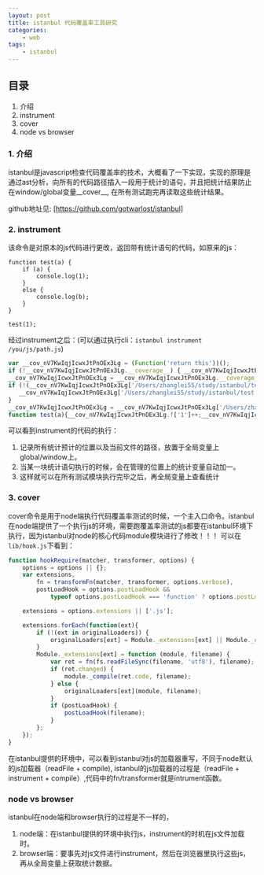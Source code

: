 ```yaml
---
layout: post
title: istanbul 代码覆盖率工具研究
categories:
    - web
tags:
    - istanbul
---
```


## 目录
1. 介绍
2. instrument
3. cover
4. node vs browser

### 1. 介绍

istanbul是javascript检查代码覆盖率的技术，大概看了一下实现，实现的原理是通过ast分析，向所有的代码路径插入一段用于统计的语句，并且把统计结果防止在window/global变量__cover__, 在所有测试跑完再读取这些统计结果。

github地址见: [https://github.com/gotwarlost/istanbul]
<!-- more -->

### 2. instrument

该命令是对原本的js代码进行更改，返回带有统计语句的代码，如原来的js：

```javacript
function test(a) {
    if (a) {
        console.log(1);
    }
    else {
        console.log(b);
    }
}

test(1);
```

经过instrument之后：(可以通过执行cli：`istanbul instrument /you/js/path.js`)

```javascript
var __cov_nV7KwIqjIcwxJtPnOEx3Lg = (Function('return this'))();
if (!__cov_nV7KwIqjIcwxJtPnOEx3Lg.__coverage__) { __cov_nV7KwIqjIcwxJtPnOEx3Lg.__coverage__ = {}; }
__cov_nV7KwIqjIcwxJtPnOEx3Lg = __cov_nV7KwIqjIcwxJtPnOEx3Lg.__coverage__;
if (!(__cov_nV7KwIqjIcwxJtPnOEx3Lg['/Users/zhanglei55/study/istanbul/test.js'])) {
   __cov_nV7KwIqjIcwxJtPnOEx3Lg['/Users/zhanglei55/study/istanbul/test.js'] = {"path":"/Users/zhanglei55/study/istanbul/test.js","s":{"1":1,"2":0,"3":0,"4":0,"5":0},"b":{"1":[0,0]},"f":{"1":0},"fnMap":{"1":{"name":"test","line":1,"loc":{"start":{"line":1,"column":0},"end":{"line":1,"column":17}}}},"statementMap":{"1":{"start":{"line":1,"column":0},"end":{"line":8,"column":1}},"2":{"start":{"line":2,"column":4},"end":{"line":7,"column":5}},"3":{"start":{"line":3,"column":8},"end":{"line":3,"column":23}},"4":{"start":{"line":6,"column":8},"end":{"line":6,"column":23}},"5":{"start":{"line":10,"column":0},"end":{"line":10,"column":8}}},"branchMap":{"1":{"line":2,"type":"if","locations":[{"start":{"line":2,"column":4},"end":{"line":2,"column":4}},{"start":{"line":2,"column":4},"end":{"line":2,"column":4}}]}}};
}
__cov_nV7KwIqjIcwxJtPnOEx3Lg = __cov_nV7KwIqjIcwxJtPnOEx3Lg['/Users/zhanglei55/study/istanbul/test.js'];
function test(a){__cov_nV7KwIqjIcwxJtPnOEx3Lg.f['1']++;__cov_nV7KwIqjIcwxJtPnOEx3Lg.s['2']++;if(a){__cov_nV7KwIqjIcwxJtPnOEx3Lg.b['1'][0]++;__cov_nV7KwIqjIcwxJtPnOEx3Lg.s['3']++;console.log(1);}else{__cov_nV7KwIqjIcwxJtPnOEx3Lg.b['1'][1]++;__cov_nV7KwIqjIcwxJtPnOEx3Lg.s['4']++;console.log(b);}}__cov_nV7KwIqjIcwxJtPnOEx3Lg.s['5']++;test(1);
```

可以看到instrument的代码的执行：
1. 记录所有统计预计的位置以及当前文件的路径，放置于全局变量上global/window上。
2. 当某一块统计语句执行的时候，会在管理的位置上的统计变量自动加一。
3. 这样就可以在所有测试模块执行完毕之后，再全局变量上查看统计

### 3. cover

cover命令是用于node端执行代码覆盖率测试的时候，一个主入口命令。istanbul在node端提供了一个执行js的环境，需要跑覆盖率测试的js都要在istanbul环境下执行，因为istanbul对node的核心代码module模块进行了修改！！！
可以在`lib/hook.js`下看到：

```javascript
function hookRequire(matcher, transformer, options) {
    options = options || {};
    var extensions,
        fn = transformFn(matcher, transformer, options.verbose),
        postLoadHook = options.postLoadHook &&
            typeof options.postLoadHook === 'function' ? options.postLoadHook : null;

    extensions = options.extensions || ['.js'];

    extensions.forEach(function(ext){
        if (!(ext in originalLoaders)) {
            originalLoaders[ext] = Module._extensions[ext] || Module._extensions['.js'];
        }
        Module._extensions[ext] = function (module, filename) {
            var ret = fn(fs.readFileSync(filename, 'utf8'), filename);
            if (ret.changed) {
                module._compile(ret.code, filename);
            } else {
                originalLoaders[ext](module, filename);
            }
            if (postLoadHook) {
                postLoadHook(filename);
            }
        };
    });
}
```

在istanbul提供的环境中，可以看到istanbul对js的加载器重写，不同于node默认的js加载器（readFile + compile), istanbul的js加载器的过程是（readFile + instrument + compile）,代码中的fn/transformer就是intrument函数。

### node vs browser

istanbul在node端和browser执行的过程是不一样的，
1. node端：在istanbul提供的环境中执行js，instrument的时机在js文件加载时。
2. browser端：要事先对js文件进行instrument，然后在浏览器里执行这些js，再从全局变量上获取统计数据。

